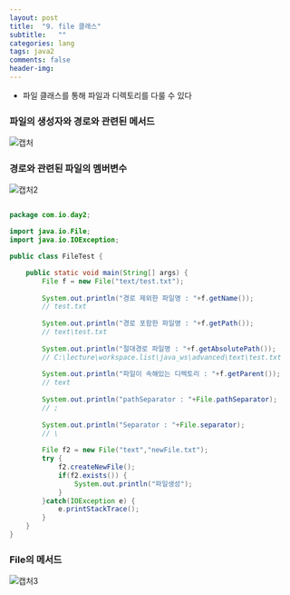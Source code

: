 ```yaml
---
layout: post
title:  "9. file 클래스"
subtitle:   ""
categories: lang
tags: java2
comments: false
header-img: 
---
```


- 파일 클래스를 통해 파일과 디렉토리를 다룰 수 있다   

### 파일의 생성자와 경로와 관련된 메서드
![캡처](https://user-images.githubusercontent.com/99188096/163098100-e634cbda-aa29-4bb9-bdd3-c1a22f25db16.PNG)   

### 경로와 관련된 파일의 멤버변수
![캡처2](https://user-images.githubusercontent.com/99188096/163098157-fd317dfa-7433-4d20-a794-baee14feb403.PNG)

```java

package com.io.day2;

import java.io.File;
import java.io.IOException;

public class FileTest {

	public static void main(String[] args) {
		File f = new File("text/test.txt");
		
		System.out.println("경로 제외한 파일명 : "+f.getName()); 
		// test.txt
		
		System.out.println("경로 포함한 파일명 : "+f.getPath()); 
		// text\test.txt
		
		System.out.println("절대경로 파일명 : "+f.getAbsolutePath()); 
		// C:\lecture\workspace.list\java_ws\advanced\text\test.txt
		
		System.out.println("파일이 속해있는 디렉토리 : "+f.getParent());
		// text
		
		System.out.println("pathSeparator : "+File.pathSeparator);
		// ;
		
		System.out.println("Separator : "+File.separator);
		// \
		
		File f2 = new File("text","newFile.txt");
		try {
			f2.createNewFile();
			if(f2.exists()) {
				System.out.println("파일생성");
			}
		}catch(IOException e) {
			e.printStackTrace();
		}
	}
}

```

### File의 메서드   
![캡처3](https://user-images.githubusercontent.com/99188096/163098925-b7cf8fd7-0d41-4deb-8bd7-055b809c7aae.PNG)   

